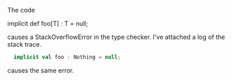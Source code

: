 The code 

implicit def foo[T] : T = null;

causes a StackOverflowError in the type checker. I've attached a log of the stack trace.
```scala
  implicit val foo : Nothing = null;
```

causes the same error. 
